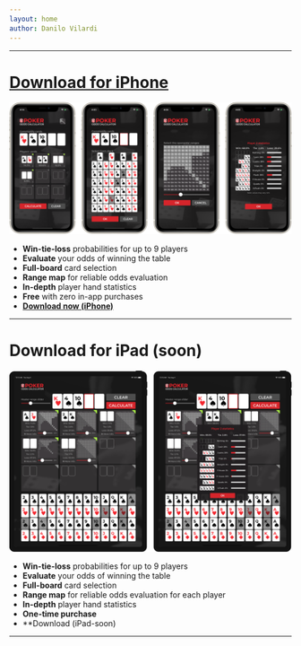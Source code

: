 ```yaml
---
layout: home
author: Danilo Vilardi
---
```


----

# [Download for iPhone](https://apps.apple.com/app/apple-store/id1524398420?pt=121864549&ct=GitHubPages&mt=8)

![](/assets/HomePage/iPhoneAppScreens.png)

* **Win-tie-loss** probabilities for up to 9 players
* **Evaluate** your odds of winning the table
* **Full-board** card selection
* **Range map** for reliable odds evaluation
* **In-depth** player hand statistics
* **Free** with zero in-app purchases
* **[Download now (iPhone)](https://apps.apple.com/app/apple-store/id1524398420?pt=121864549&ct=GitHubPages&mt=8)**

----

# Download for iPad (soon)

![](/assets/HomePage/iPadAppScreens.png)

* **Win-tie-loss** probabilities for up to 9 players
* **Evaluate** your odds of winning the table
* **Full-board** card selection
* **Range map** for reliable odds evaluation for each player
* **In-depth** player hand statistics
* **One-time purchase**
* **Download (iPad-soon)

----

